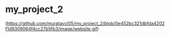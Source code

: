 # my_project_2

(https://github.com/muratavci05/my_project_2/blob/0e452bc321dbfda4202f1d9309064f4cc27b5fb3/image/website.gif)
